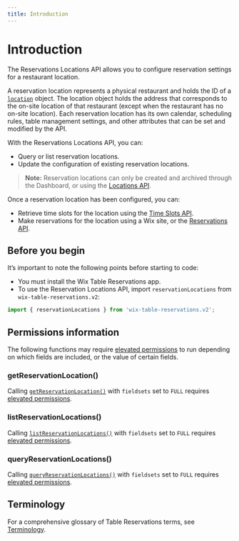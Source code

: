 ```yaml
---
title: Introduction
---
```


# Introduction

The Reservations Locations API allows you to configure reservation settings for a restaurant location. 

A reservation location represents a physical restaurant and holds the ID of a [`location`](https://www.wix.com/velo/reference/wix-business-tools-v2/locations/introduction) object. The location object holds the address that corresponds to the on-site location of that restaurant (except when the restaurant has no on-site location). Each reservation location has its own calendar, scheduling rules, table management settings, and other attributes that can be set and modified by the API.

With the Reservations Locations API, you can:
* Query or list reservation locations.
* Update the configuration of existing reservation locations.
  
>**Note:** Reservation locations can only be created and archived through the Dashboard, or using the [Locations API](https://www.wix.com/velo/reference/wix-business-tools-v2/locations/introduction).

Once a reservation location has been configured, you can:
* Retrieve time slots for the location using the [Time Slots API](https://www.wix.com/velo/reference/wix-table-reservations-v2/timeslots).
* Make reservations for the location using a Wix site, or the [Reservations API](https://www.wix.com/velo/reference/wix-table-reservations-v2/reservations).

## Before you begin
It’s important to note the following points before starting to code:
* You must install the Wix Table Reservations app.
* To use the Reservation Locations API, import `reservationLocations` from `wix-table-reservations.v2`:

```js
import { reservationLocations } from 'wix-table-reservations.v2';
```
## Permissions information

The following functions may require [elevated permissions](https://www.wix.com/velo/reference/wix-auth/elevate) to run depending on which fields are included, or the value of certain fields.

### getReservationLocation()

Calling [`getReservationLocation()`](https://www.wix.com/velo/reference/wix-table-reservations-v2/reservationlocations/getreservationlocation) with `fieldsets` set to `FULL` requires [elevated permissions](https://www.wix.com/velo/reference/wix-auth/elevate).

### listReservationLocations()

Calling [`listReservationLocations()`](https://www.wix.com/velo/reference/wix-table-reservations-v2/reservationlocations/listreservationlocations) with `fieldsets` set to `FULL` requires [elevated permissions](https://www.wix.com/velo/reference/wix-auth/elevate).

### queryReservationLocations()

Calling [`queryReservationLocations()`](https://www.wix.com/velo/reference/wix-table-reservations-v2/reservationlocations/queryreservationlocations) with `fieldsets` set to `FULL` requires [elevated permissions](https://www.wix.com/velo/reference/wix-auth/elevate).

## Terminology
For a comprehensive glossary of Table Reservations terms, see [Terminology](https://www.wix.com/velo/reference/wix-table-reservations-v2/terminology).
